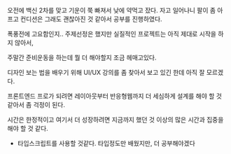 오전에 백신 2차를 맞고 기운이 쭉 빠져서 낮에 약먹고 잤다. 자고 일어나니 팔이 좀 아프고 컨디션은 그래도 괜찮아진 것 같아서 공부를 진행하였다.

폭풍전에 고요함인지.. 주제선정은 했지만 실질적인 프로젝트는 아직 제대로 시작을 하지 않아서,

주말간 준비운동을 하는데 뭘 더 해야할지 조금 헤매고있다.

디자인 보는 법을 배우기 위해 UI/UX 강의를 좀 찾아서 보고 있긴 한데 아직 잘 모르겠다.

프론트엔드 프로가 되려면 레이아웃부터 반응형웹까지 더 세심하게 설계를 해야 할 것 같아서 좀 걱정이 된다.

시간은 한정적이고 여기서 더 성장하려면 지금까지 했던 것 이상의 많은 시간과 집중을 해야 할 것 같다.

-   타입스크립트를 사용할 것같다. 타입정도만 배웠지만, 더 공부해야겠다
